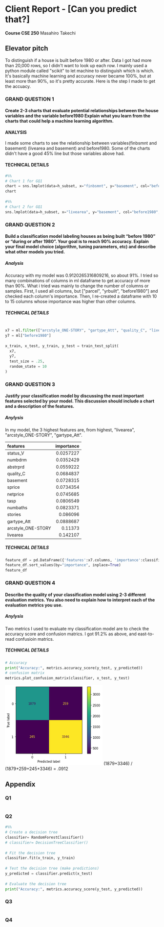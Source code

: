 # Client Report - [Can you predict that?]
__Course CSE 250__
Masahiro Takechi

## Elevator pitch
To distinguish if a house is built before 1980 or after. Data I got had more than 20,000 rows, so I didn't want to look up each row. I mainly used a python module called "scikit" to let machine to distinguish which is which. It's basically machine learning and accuracy never became 100%, but at least more than 90%, so it's pretty accurate. Here is the step I made to get the accuacy. 

### GRAND QUESTION 1
#### Create 2-3 charts that evaluate potential relationships between the house variables and the variable before1980 Explain what you learn from the charts that could help a machine learning algorithm.

#### ANALYSIS
I made some charts to see the relationship between variables(finbsmnt and basement) (livearea and basement) and before1980. Some of the charts didn't have a good 45% line but those variables above had. 

#### TECHNICAL DETAILS
```python 
#%%
# Chart 1 for GQ1
chart = sns.lmplot(data=h_subset, x="finbsmnt", y="basement", col="before1980", hue="before1980")
chart

#%%
# Chart 2 for GQ1
sns.lmplot(data=h_subset, x="livearea", y="basement", col="before1980", hue="before1980")
```

### GRAND QUESTION 2
#### Build a classification model labeling houses as being built “before 1980” or “during or after 1980”. Your goal is to reach 90% accuracy. Explain your final model choice (algorithm, tuning parameters, etc) and describe what other models you tried.

##### Analysis
Accuracy with my model was 0.9120265316809216, so about 91%. 
I tried so many combinations of columns in ml dataframe to get accuracy of more than 90%. What i tried was mainly to change the number of columns or samples. First, I used all columns, but ["parcel", "yrbuilt", "before1980"] and checked each column's importance. Then, I re-created a dataframe with 10 to 15 columns whose importance was higher than other columns. 
##### TECHNICAL DETAILS
```python

x7 = ml.filter(["arcstyle_ONE-STORY", "gartype_Att", "quality_C", "livearea", "basement", "stories", "tasp", "netprice", "sprice", "abstrprd", "numbaths", "status_V", "numbdrm"])
y7 = ml["before1980"]

x_train, x_test, y_train, y_test = train_test_split(
  x7,
  y7,
  test_size = .25, 
  random_state = 10
)
```


### GRAND QUESTION 3
#### Justify your classification model by discussing the most important features selected by your model. This discussion should include a chart and a description of the features.

##### Anylysis
In my model, the 3 highest features are, from highest, "livearea", "arcstyle_ONE-STORY", "gartype_Att". 

| features           |   importance |
|:-------------------|-------------:|
| status_V           |    0.0257227 |
| numbdrm            |    0.0352429 |
| abstrprd           |    0.0559222 |
| quality_C          |    0.0684837 |
| basement           |    0.0728315 |
| sprice             |    0.0734354 |
| netprice           |    0.0745685 |
| tasp               |    0.0806549 |
| numbaths           |    0.0823371 |
| stories            |    0.086096  |
| gartype_Att        |    0.0888687 |
| arcstyle_ONE-STORY |    0.11373   |
| livearea           |    0.142107  |
##### TECHNICAL DETAILS

```python 
feature_df = pd.DataFrame({'features':x7.columns, 'importance':classifier.feature_importances_})
feature_df.sort_values(by="importance", inplace=True)
feature_df
```


### GRAND QUESTION 4
#### Describe the quality of your classification model using 2-3 different evaluation metrics. You also need to explain how to interpret each of the evaluation metrics you use.

##### Anylysis
Two metrics I used to evaluate my classification model are to check the accuracy score and confusion matrics. I got 91.2% as above, and east-to-read confusioin matrics. 
##### TECHNICAL DETAILS

```python 
# Accuracy
print("Accuracy:", metrics.accuracy_score(y_test, y_predicted))
# confusion matrix
metrics.plot_confusion_matrix(classifier, x_test, y_test)
```
![](./imgs/output.png)
(1879+3346) / (1879+259+245+3346) = .0912

## Appendix 

### Q1
``` python

```

### Q2
```python
#%%
# Create a decision tree
classifier= RandomForestClassifier()
# classifier= DecisionTreeClassifier()

# Fit the decision tree
classifier.fit(x_train, y_train)

# Test the decision tree (make predictions)
y_predicted = classifier.predict(x_test)

# Evaluate the decision tree
print("Accuracy:", metrics.accuracy_score(y_test, y_predicted))


```

### Q3
```python

```

### Q4
```python

```




